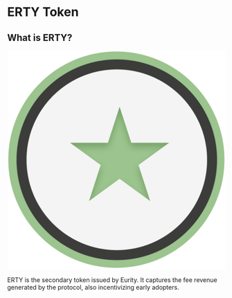 # ERTY Token

## What is ERTY? <a href="#what-is-pyq-token" id="what-is-pyq-token"></a>

![](../../.gitbook/assets/ERTY.png)

ERTY is the secondary token issued by Eurity. It captures the fee revenue generated by the protocol, also incentivizing early adopters.
